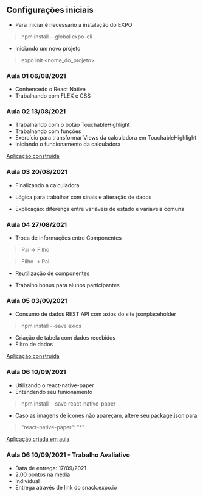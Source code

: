 ## Configurações iniciais ##
- Para iniciar é necessário a instalação do EXPO
> npm install --global expo-cli

- Iniciando um novo projeto
> expo init <nome_do_projeto>

### Aula 01 06/08/2021
- Conhencedo o React Native
- Trabalhando com FLEX e CSS

### Aula 02 13/08/2021
- Trabalhando com o botão TouchableHighlight
- Trabalhando com funções
- Exercício para transformar Views da calculadora em TouchableHighlight
- Iniciando o funcionamento da calculadora

[Aplicação construída](https://snack.expo.dev/@rodescobar/95fe58)

### Aula 03 20/08/2021
- Finalizando a calculadora
- Lógica para trabalhar com sinais e alteração de dados

- Explicação: diferença entre variáveis de estado e variáveis comuns

### Aula 04 27/08/2021
- Troca de informações entre Componentes 
> Pai -> Filho

> Filho -> Pai

- Reutilização de componentes

- Trabalho bonus para alunos participantes

### Aula 05 03/09/2021
- Consumo de dados REST API com axios do site jsonplaceholder
> npm install --save axios

- Criação de tabela com dados recebidos
- Filtro de dados

[Aplicação construída](https://snack.expo.dev/@rodescobar/e51700)

### Aula 06 10/09/2021
- Utilizando o react-native-paper
- Entendendo seu funionamento
> npm install --save react-native-paper

- Caso as imagens de icones não apareçam, altere seu package.json para
> "react-native-paper": "*"

[Aplicação criada em aula](https://snack.expo.dev/@rodescobar/9f6c12)

### Aula 06 10/09/2021 - Trabalho Avaliativo
- Data de entrega: 17/09/2021
- 2,00 pontos na média
- Individual
- Entrega através de link do snack.expo.io